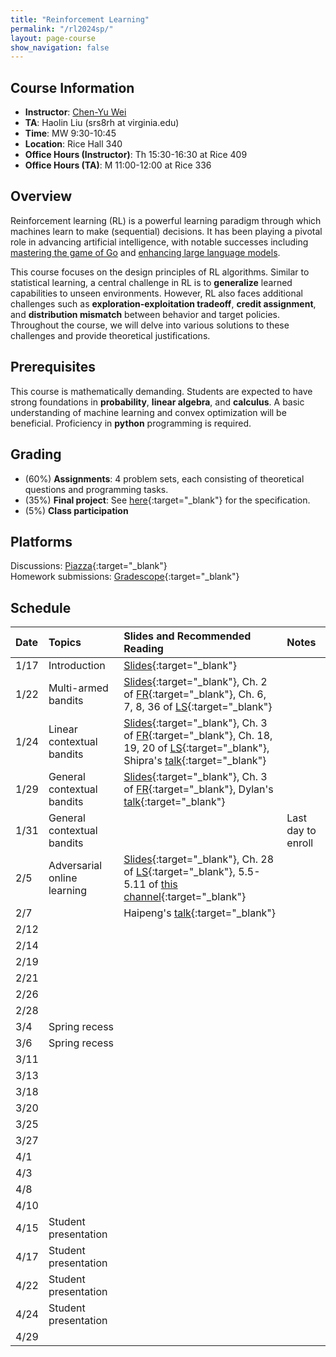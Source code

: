 ```yaml
---
title: "Reinforcement Learning"
permalink: "/rl2024sp/"
layout: page-course
show_navigation: false
---
```


## Course Information
- **Instructor**: [Chen-Yu Wei](https://bahh723.github.io/)  
- **TA**: Haolin Liu  (srs8rh at virginia.edu) 
- **Time**: MW 9:30-10:45  
- **Location**: Rice Hall 340  
- **Office Hours (Instructor)**: Th 15:30-16:30 at Rice 409 
- **Office Hours (TA)**: M 11:00-12:00 at Rice 336


## Overview  
Reinforcement learning (RL) is a powerful learning paradigm through which machines learn to make (sequential) decisions. It has been playing a pivotal role in advancing artificial intelligence, with notable successes including <a href="https://www.nature.com/articles/nature16961" target="_blank">mastering the game of Go</a> and <a href="https://openai.com/research/learning-from-human-preferences" target="_blank">enhancing large language models</a>.  

This course focuses on the design principles of RL algorithms. Similar to statistical learning, a central challenge in RL is to **generalize** learned capabilities to unseen environments.  However, RL also faces additional challenges such as **exploration-exploitation tradeoff**, **credit assignment**, and **distribution mismatch** between behavior and target policies. Throughout the course, we will delve into various solutions to these challenges and provide theoretical justifications.  

## Prerequisites  
This course is mathematically demanding. Students are expected to have strong foundations in **probability**, **linear algebra**, and **calculus**. A basic understanding of machine learning and convex optimization will be beneficial. Proficiency in **python** programming is required. 

## Grading
- (60%) **Assignments**: 4 problem sets, each consisting of theoretical questions and programming tasks.   
- (35%) **Final project**: See [here](https://bahh723.github.io/course/final_project.pdf){:target="_blank"} for the specification.  
- (5%) **Class participation**

## Platforms
Discussions: [Piazza](https://piazza.com/class/lrgl7xczpm23ci/){:target="_blank"}   
Homework submissions: [Gradescope](https://www.gradescope.com/courses/711475/){:target="_blank"}  


## Schedule


| Date    | Topics    | Slides and Recommended Reading    |  Notes  |
|:----------------|:----------------|:----------------|:----------------|
| 1/17 | Introduction | [Slides](https://bahh723.github.io/course/introduction.pdf){:target="_blank"} |  |
| 1/22 | Multi-armed bandits | [Slides](https://bahh723.github.io/course/mab.pdf){:target="_blank"}, Ch. 2 of [FR](https://www.mit.edu/~rakhlin/courses/course_stat_rl/course_stat_rl.pdf){:target="_blank"}, Ch. 6, 7, 8, 36 of [LS](https://tor-lattimore.com/downloads/book/book.pdf){:target="_blank"} |  |
| 1/24 | Linear contextual bandits | [Slides](https://bahh723.github.io/course/cb.pdf){:target="_blank"}, Ch. 3 of [FR](https://www.mit.edu/~rakhlin/courses/course_stat_rl/course_stat_rl.pdf){:target="_blank"}, Ch. 18, 19, 20 of [LS](https://tor-lattimore.com/downloads/book/book.pdf){:target="_blank"}, <br> Shipra's [talk](https://www.youtube.com/watch?v=tlJqtrVYTuo){:target="_blank"} |  | 
| 1/29 | General contextual bandits | [Slides](https://bahh723.github.io/course/general-cb.pdf){:target="_blank"}, Ch. 3 of [FR](https://www.mit.edu/~rakhlin/courses/course_stat_rl/course_stat_rl.pdf){:target="_blank"}, Dylan's [talk](https://www.youtube.com/watch?v=dpu7gEx1YgU){:target="_blank"}  |  |
| 1/31 | General contextual bandits |  | Last day to enroll |
| 2/5 | Adversarial online learning | [Slides](https://bahh723.github.io/course/online-learning.pdf){:target="_blank"}, Ch. 28 of [LS](https://tor-lattimore.com/downloads/book/book.pdf){:target="_blank"}, 5.5-5.11 of [this channel](https://www.youtube.com/playlist?list=PLXsmhnDvpjORzPelSDs0LSDrfJcqyLlZc){:target="_blank"} |  |
| 2/7 |  | Haipeng's [talk](https://www.youtube.com/watch?v=uoQjVzd_h4o){:target="_blank"} |  |
| 2/12 |  |  |  |
| 2/14 |  |  |  |
| 2/19 |  |  |  |
| 2/21 |  |  |  |
| 2/26 |  |  |  |
| 2/28 |  |  |  |
| 3/4 | Spring recess |  |  |
| 3/6 | Spring recess |  |  |
| 3/11 |  |  |  |
| 3/13 |  |  |  |
| 3/18 |  |  |  |
| 3/20 |  |  |  |
| 3/25 |  |  |  |
| 3/27 |  |  |  |
| 4/1 |  |  |  |
| 4/3 |  |  |  |
| 4/8 |  |  |  |
| 4/10 |  |  |  |
| 4/15 | Student presentation |  |  |
| 4/17 | Student presentation |  |  |
| 4/22 | Student presentation |  |  |
| 4/24 | Student presentation |  |  |
| 4/29 |  |  |  |





